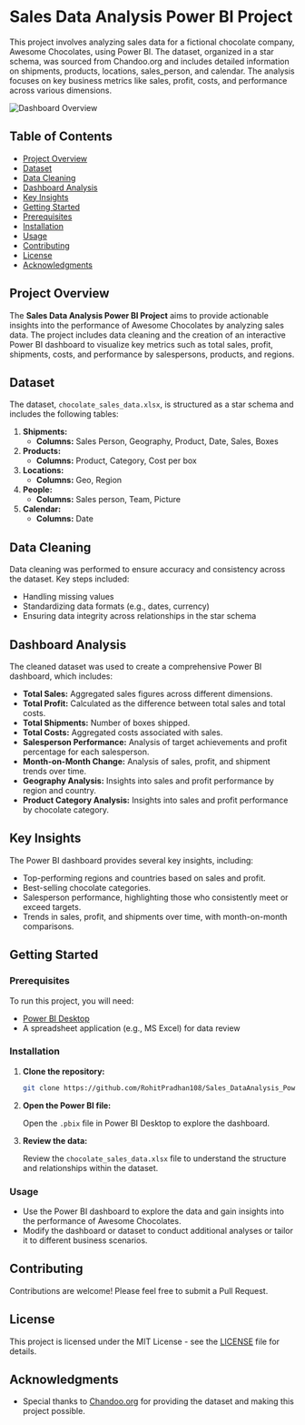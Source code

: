 
# Sales Data Analysis Power BI Project

This project involves analyzing sales data for a fictional chocolate company, Awesome Chocolates, using Power BI. The dataset, organized in a star schema, was sourced from Chandoo.org and includes detailed information on shipments, products, locations, sales_person, and calendar. The analysis focuses on key business metrics like sales, profit, costs, and performance across various dimensions.


![Dashboard Overview](./dashboard)



## Table of Contents

- [Project Overview](#project-overview)
- [Dataset](#dataset)
- [Data Cleaning](#data-cleaning)
- [Dashboard Analysis](#dashboard-analysis)
- [Key Insights](#key-insights)
- [Getting Started](#getting-started)
- [Prerequisites](#prerequisites)
- [Installation](#installation)
- [Usage](#usage)
- [Contributing](#contributing)
- [License](#license)
- [Acknowledgments](#acknowledgments)

## Project Overview

The **Sales Data Analysis Power BI Project** aims to provide actionable insights into the performance of Awesome Chocolates by analyzing sales data. The project includes data cleaning and the creation of an interactive Power BI dashboard to visualize key metrics such as total sales, profit, shipments, costs, and performance by salespersons, products, and regions.

## Dataset

The dataset, `chocolate_sales_data.xlsx`, is structured as a star schema and includes the following tables:

1. **Shipments:**
   - **Columns:** Sales Person, Geography, Product, Date, Sales, Boxes
2. **Products:**
   - **Columns:** Product, Category, Cost per box
3. **Locations:**
   - **Columns:** Geo, Region
4. **People:**
   - **Columns:** Sales person, Team, Picture
5. **Calendar:**
   - **Columns:** Date

## Data Cleaning

Data cleaning was performed to ensure accuracy and consistency across the dataset. Key steps included:

- Handling missing values
- Standardizing data formats (e.g., dates, currency)
- Ensuring data integrity across relationships in the star schema

## Dashboard Analysis

The cleaned dataset was used to create a comprehensive Power BI dashboard, which includes:

- **Total Sales:** Aggregated sales figures across different dimensions.
- **Total Profit:** Calculated as the difference between total sales and total costs.
- **Total Shipments:** Number of boxes shipped.
- **Total Costs:** Aggregated costs associated with sales.
- **Salesperson Performance:** Analysis of target achievements and profit percentage for each salesperson.
- **Month-on-Month Change:** Analysis of sales, profit, and shipment trends over time.
- **Geography Analysis:** Insights into sales and profit performance by region and country.
- **Product Category Analysis:** Insights into sales and profit performance by chocolate category.

## Key Insights

The Power BI dashboard provides several key insights, including:

- Top-performing regions and countries based on sales and profit.
- Best-selling chocolate categories.
- Salesperson performance, highlighting those who consistently meet or exceed targets.
- Trends in sales, profit, and shipments over time, with month-on-month comparisons.

## Getting Started

### Prerequisites

To run this project, you will need:

- [Power BI Desktop](https://powerbi.microsoft.com/desktop/)
- A spreadsheet application (e.g., MS Excel) for data review

### Installation

1. **Clone the repository:**

   ```bash
   git clone https://github.com/RohitPradhan108/Sales_DataAnalysis_PowerBi_Project.git
   ```

2. **Open the Power BI file:**

   Open the `.pbix` file in Power BI Desktop to explore the dashboard.

3. **Review the data:**

   Review the `chocolate_sales_data.xlsx` file to understand the structure and relationships within the dataset.

### Usage

- Use the Power BI dashboard to explore the data and gain insights into the performance of Awesome Chocolates.
- Modify the dashboard or dataset to conduct additional analyses or tailor it to different business scenarios.

## Contributing

Contributions are welcome! Please feel free to submit a Pull Request.

## License

This project is licensed under the MIT License - see the [LICENSE](LICENSE) file for details.

## Acknowledgments

- Special thanks to [Chandoo.org](https://chandoo.org/wp/) for providing the dataset and making this project possible.
